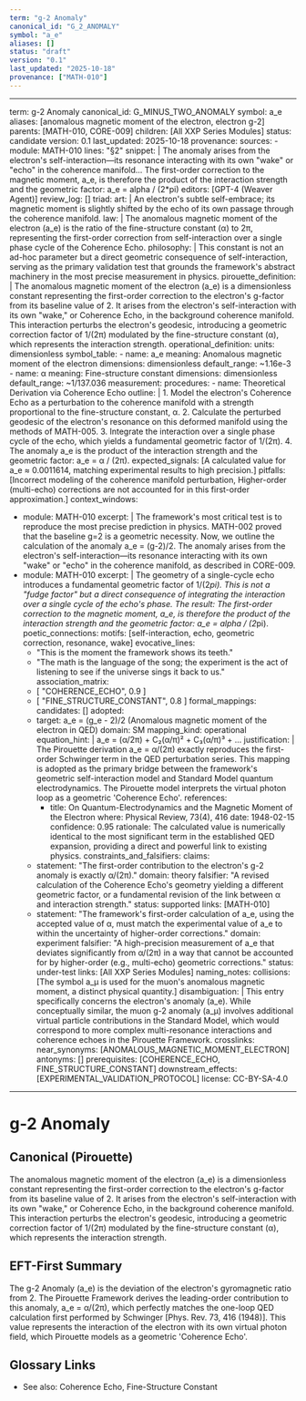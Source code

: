 ```yaml
---
term: "g-2 Anomaly"
canonical_id: "G_2_ANOMALY"
symbol: "a_e"
aliases: []
status: "draft"
version: "0.1"
last_updated: "2025-10-18"
provenance: ["MATH-010"]
---
```


---
term: g-2 Anomaly
canonical_id: G_MINUS_TWO_ANOMALY
symbol: a_e
aliases: [anomalous magnetic moment of the electron, electron g-2]
parents: [MATH-010, CORE-009]
children: [All XXP Series Modules]
status: candidate
version: 0.1
last_updated: 2025-10-18
provenance:
  sources:
    - module: MATH-010
      lines: "§2"
      snippet: |
        The anomaly arises from the electron's self-interaction—its resonance interacting with its own "wake" or "echo" in the coherence manifold... The first-order correction to the magnetic moment, a_e, is therefore the product of the interaction strength and the geometric factor: a_e = alpha / (2*pi)
  editors: [GPT-4 (Weaver Agent)]
  review_log: []
triad:
  art: |
    An electron's subtle self-embrace; its magnetic moment is slightly shifted by the echo of its own passage through the coherence manifold.
  law: |
    The anomalous magnetic moment of the electron (a_e) is the ratio of the fine-structure constant (α) to 2π, representing the first-order correction from self-interaction over a single phase cycle of the Coherence Echo.
  philosophy: |
    This constant is not an ad-hoc parameter but a direct geometric consequence of self-interaction, serving as the primary validation test that grounds the framework's abstract machinery in the most precise measurement in physics.
pirouette_definition: |
  The anomalous magnetic moment of the electron (a_e) is a dimensionless constant representing the first-order correction to the electron's g-factor from its baseline value of 2. It arises from the electron's self-interaction with its own "wake," or Coherence Echo, in the background coherence manifold. This interaction perturbs the electron's geodesic, introducing a geometric correction factor of 1/(2π) modulated by the fine-structure constant (α), which represents the interaction strength.
operational_definition:
  units: dimensionless
  symbol_table:
    - name: a_e
      meaning: Anomalous magnetic moment of the electron
      dimensions: dimensionless
      default_range: ~1.16e-3
    - name: α
      meaning: Fine-structure constant
      dimensions: dimensionless
      default_range: ~1/137.036
  measurement:
    procedures:
      - name: Theoretical Derivation via Coherence Echo
        outline: |
          1. Model the electron's Coherence Echo as a perturbation to the coherence manifold with a strength proportional to the fine-structure constant, α.
          2. Calculate the perturbed geodesic of the electron's resonance on this deformed manifold using the methods of MATH-005.
          3. Integrate the interaction over a single phase cycle of the echo, which yields a fundamental geometric factor of 1/(2π).
          4. The anomaly a_e is the product of the interaction strength and the geometric factor: a_e = α / (2π).
        expected_signals: [A calculated value for a_e ≈ 0.0011614, matching experimental results to high precision.]
        pitfalls: [Incorrect modeling of the coherence manifold perturbation, Higher-order (multi-echo) corrections are not accounted for in this first-order approximation.]
context_windows:
  - module: MATH-010
    excerpt: |
      The framework's most critical test is to reproduce the most precise prediction in physics. MATH-002 proved that the baseline g=2 is a geometric necessity. Now, we outline the calculation of the anomaly a_e = (g-2)/2. The anomaly arises from the electron's self-interaction—its resonance interacting with its own "wake" or "echo" in the coherence manifold, as described in CORE-009.
  - module: MATH-010
    excerpt: |
      The geometry of a single-cycle echo introduces a fundamental geometric factor of 1/(2*pi). This is not a "fudge factor" but a direct consequence of integrating the interaction over a single cycle of the echo's phase. The result: The first-order correction to the magnetic moment, a_e, is therefore the product of the interaction strength and the geometric factor: a_e = alpha / (2*pi).
poetic_connections:
  motifs: [self-interaction, echo, geometric correction, resonance, wake]
  evocative_lines:
    - "This is the moment the framework shows its teeth."
    - "The math is the language of the song; the experiment is the act of listening to see if the universe sings it back to us."
  association_matrix:
    - [ "COHERENCE_ECHO", 0.9 ]
    - [ "FINE_STRUCTURE_CONSTANT", 0.8 ]
formal_mappings:
  candidates: []
  adopted:
    - target: a_e = (g_e - 2)/2 (Anomalous magnetic moment of the electron in QED)
      domain: SM
      mapping_kind: operational
      equation_hint: |
        a_e = (α/2π) + C₂(α/π)² + C₃(α/π)³ + ...
      justification: |
        The Pirouette derivation a_e = α/(2π) exactly reproduces the first-order Schwinger term in the QED perturbation series. This mapping is adopted as the primary bridge between the framework's geometric self-interaction model and Standard Model quantum electrodynamics. The Pirouette model interprets the virtual photon loop as a geometric 'Coherence Echo'.
      references:
        - title: On Quantum-Electrodynamics and the Magnetic Moment of the Electron
          where: Physical Review, 73(4), 416
          date: 1948-02-15
      confidence: 0.95
      rationale: The calculated value is numerically identical to the most significant term in the established QED expansion, providing a direct and powerful link to existing physics.
constraints_and_falsifiers:
  claims:
    - statement: "The first-order contribution to the electron's g-2 anomaly is exactly α/(2π)."
      domain: theory
      falsifier: "A revised calculation of the Coherence Echo's geometry yielding a different geometric factor, or a fundamental revision of the link between α and interaction strength."
      status: supported
      links: [MATH-010]
    - statement: "The framework's first-order calculation of a_e, using the accepted value of α, must match the experimental value of a_e to within the uncertainty of higher-order corrections."
      domain: experiment
      falsifier: "A high-precision measurement of a_e that deviates significantly from α/(2π) in a way that cannot be accounted for by higher-order (e.g., multi-echo) geometric corrections."
      status: under-test
      links: [All XXP Series Modules]
naming_notes:
  collisions: [The symbol a_μ is used for the muon's anomalous magnetic moment, a distinct physical quantity.]
  disambiguation: |
    This entry specifically concerns the electron's anomaly (a_e). While conceptually similar, the muon g-2 anomaly (a_μ) involves additional virtual particle contributions in the Standard Model, which would correspond to more complex multi-resonance interactions and coherence echoes in the Pirouette Framework.
crosslinks:
  near_synonyms: [ANOMALOUS_MAGNETIC_MOMENT_ELECTRON]
  antonyms: []
  prerequisites: [COHERENCE_ECHO, FINE_STRUCTURE_CONSTANT]
  downstream_effects: [EXPERIMENTAL_VALIDATION_PROTOCOL]
license: CC-BY-SA-4.0
---

# g-2 Anomaly

## Canonical (Pirouette)
The anomalous magnetic moment of the electron (a_e) is a dimensionless constant representing the first-order correction to the electron's g-factor from its baseline value of 2. It arises from the electron's self-interaction with its own "wake," or Coherence Echo, in the background coherence manifold. This interaction perturbs the electron's geodesic, introducing a geometric correction factor of 1/(2π) modulated by the fine-structure constant (α), which represents the interaction strength.

## EFT-First Summary
The g-2 Anomaly (a_e) is the deviation of the electron's gyromagnetic ratio from 2. The Pirouette Framework derives the leading-order contribution to this anomaly, a_e = α/(2π), which perfectly matches the one-loop QED calculation first performed by Schwinger [Phys. Rev. 73, 416 (1948)]. This value represents the interaction of the electron with its own virtual photon field, which Pirouette models as a geometric 'Coherence Echo'.

## Glossary Links
- See also: Coherence Echo, Fine-Structure Constant